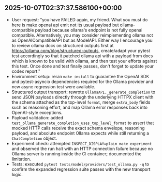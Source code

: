 ## 2025-10-07T02:37:37.586100+00:00

- User request: "you have FAILED again, my friend. What you must do here is make openai api emit not its usual payload but ollama-compatible payload because ollama's endpoint is not fully openai compatible. Alternatively, you may consider reimplementing ollama not as OpenAICompatibleAPI but as ModelAPI. Either way I encourage you to review ollama docs on structured outputs first at <https://ollama.com/blog/structured-outputs>, create/adapt your pytest test accordingly so that it patched ollama api with a payload from docs which is known to be valid with ollama, and then test your efforts against this test. Once done and test finally passes, don't forget to update your codex report."
- Environment setup: reran `make install` to guarantee the OpenAI SDK and pytest-asyncio dependencies required for the Ollama provider and new async regression test were available.
- Structured output transport: rewrote `OllamaAPI._generate_completion` to send JSON payloads directly through the underlying HTTPX client with the schema attached as the top-level `format`, merge `extra_body` fields such as reasoning effort, and map Ollama error responses back into OpenAI-style exceptions.
- Payload validation: added `test_ollama_generate_completion_uses_top_level_format` to assert that mocked HTTP calls receive the exact schema envelope, reasoning payload, and absolute endpoint Ollama expects while still returning a `ChatCompletion` object.
- Experiment check: attempted `INSPECT_DISPLAY=plain make experiment` and observed the run halt with an HTTP connection failure because no Ollama server is running inside the CI container; documented the limitation.
- Tests: executed `pytest tests/model/providers/test_ollama.py -q` to confirm the expanded regression suite passes with the new transport logic.
